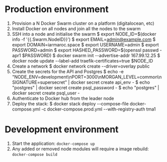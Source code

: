 # Production environment

1. Provision a N Docker Swarm cluster on a platform (digitalocean, etc)
2. Install Docker on all nodes and join all the nodes to the swarm
3. SSH into a node and initialise the swarm
  $ export NODE_ID=$(docker info -f '{{.Swarm.NodeID}}')
  $ export EMAIL=admin@example.com
  $ export DOMAIN=iarmaroc.space
  $ export USERNAME=admin
  $ export PASSWORD=admin
  $ export HASHED_PASSWORD=$(openssl passwd -apr1 $PASSWORD)
  $ docker swarm init --advertise-addr 167.99.12.25
  $ docker node update --label-add traefik-certificates=true $NODE_ID
4. Create a network
  $ docker network create --driver=overlay public
5. Create the secrets for the API and Postgres
  $ echo -e "NODE_ENV=development\nPORT=3000\nMORGAN_LEVEL=common\nSIGNATURE=supersecret" | docker secret create api_env -
  $ echo "postgres" | docker secret create psql_password -
  $ echo "postgres" | docker secret create psql_user -
6. Authenticate to Docker hub from the leader node
7. Deploy the stack:
  $ docker stack deploy --compose-file docker-compose.yml -c docker-compose.prod.yml --with-registry-auth tma1

# Development environment

1. Start the application: `docker-compose up`
2. Any added or removed node modules will require a image rebuild: `docker-compose build`
